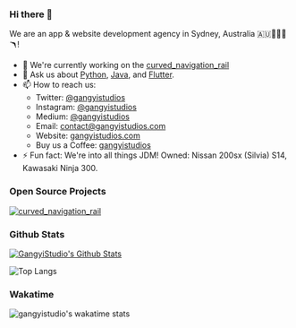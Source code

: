 ### Hi there 👋

We are an app & website development agency in Sydney, Australia 🇦🇺🌉🦘🐨🪃! 

- 🔭 We're currently working on the [curved_navigation_rail](https://github.com/gangyistudios/curved_navigation_rail)
- 💬 Ask us about [Python](https://www.python.org/), [Java](https://www.java.com/en/), and [Flutter](https://flutter.dev).
- 📫 How to reach us: 
  - Twitter:   [@gangyistudios](https://twitter.com/gangyistudios)
  - Instagram: [@gangyistudios](https://www.instagram.com/gangyistudios/)
  - Medium:    [@gangyistudios](https://medium.com/@gangyistudios)
  - Email:     [contact@gangyistudios.com](mailto:contact@gangyistudios.com)
  - Website:   [gangyistudios.com](http://gangyistudios.com)
  - Buy us a Coffee: [gangyistudios](https://ko-fi.com/gangyistudios)
- ⚡ Fun fact: We're into all things JDM! Owned: Nissan 200sx (Silvia) S14, Kawasaki Ninja 300. 

### Open Source Projects

[![curved_navigation_rail](https://github-readme-stats.vercel.app/api/pin/?username=gangyistudios&repo=curved_navigation_rail)](https://github.com/gangyistudios/curved_navigation_rail)


### Github Stats

[![GangyiStudio's Github Stats](https://github-readme-stats.vercel.app/api?username=gangyistudios&count_private=true&theme=default&show_icons=true)]()

![Top Langs](https://github-readme-stats.vercel.app/api/top-langs/?username=gangyistudios&layout=compact)

### Wakatime 

![gangyistudio's wakatime stats](https://github-readme-stats.vercel.app/api/wakatime?username=gangyistudios)

<!--
**gangyistudios/gangyistudios** is a ✨ _special_ ✨ repository because its `README.md` (this file) appears on your GitHub profile.

Here are some ideas to get you started:

- 🔭 I’m currently working on ...
- 🌱 I’m currently learning ...
- 👯 I’m looking to collaborate on ...
- 🤔 I’m looking for help with ...
- 💬 Ask me about ...
- 📫 How to reach me: ...
- 😄 Pronouns: ...
- ⚡ Fun fact: ...
-->
